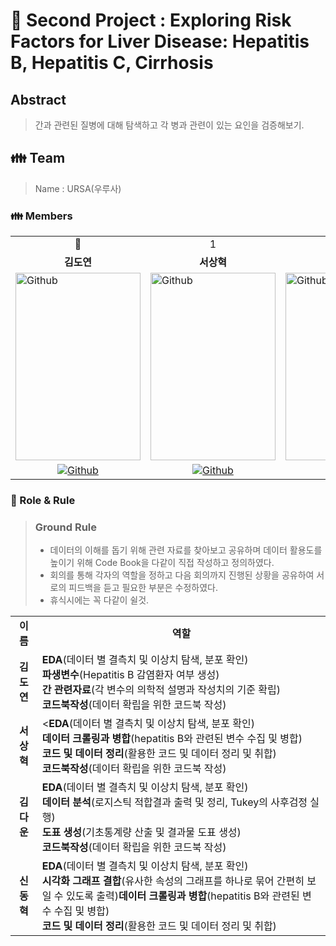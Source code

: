 # 💊 Second Project : Exploring Risk Factors for Liver Disease: Hepatitis B, Hepatitis C, Cirrhosis


## Abstract
> 간과 관련된 질병에 대해 탐색하고 각 병과 관련이 있는 요인을 검증해보기.

<h2> 👪 Team </h2>

> Name : URSA(우루사)

<h3> 👪 Members </h3>
<table>
  <tr>
    <td> <div align=center> 👑 </div> </td>
    <td> <div align=center>  1 </div> </td>
    <td> <div align=center>  2 </div> </td>
    <td> <div align=center>  3 </div> </td>
  </tr>
  <tr>
    <td> <div align=center> <b>김도연</b> </div> </td>
    <td> <div align=center> <b>서상혁</b> </div> </td>
    <td> <div align=center> <b>김다운</b> </div> </td>
    <td> <div align=center> <b>신동혁</b> </div> </td>
  </tr>
  <tr>
    <td> <img alt="Github" src ="https://github.com/Daw-ny/Upstage_02nd_Proj/assets/76687996/8d57d084-1d8c-4306-8765-b8d05cd1fc73" width="200" height="300"/> </td>
    <td> <img alt="Github" src ="https://github.com/Daw-ny/Upstage_02nd_Proj/assets/76687996/a7be969c-b5ad-4f14-9dd9-cb72640c49a3" width="200" height="300"/> </td>
    <td> <img alt="Github" src ="https://github.com/Daw-ny/Upstage_02nd_Proj/assets/76687996/37f278cf-3c62-44ca-a49d-6a7799078b4c" width="200" height="300"/> </td>
    <td> <img alt="Github" src ="https://github.com/Daw-ny/Upstage_02nd_Proj/assets/76687996/cbd0651a-4d70-41d8-aad3-b654c42f16e2" width="200" height="300"/> </td>
  </tr>
  <tr>
    <td> <div align=center> <a href="https://github.com/d-yeon"> <img alt="Github" src ="https://img.shields.io/badge/Github-181717.svg?&style=plastic&logo=Github&logoColor=white"/> </div> </td>
    <td> <div align=center> <a href="https://github.com/S-RSH"> <img alt="Github" src ="https://img.shields.io/badge/Github-181717.svg?&style=plastic&logo=Github&logoColor=white"/> </div> </td>
    <td> <div align=center> <a href="https://github.com/Daw-ny"> <img alt="Github" src ="https://img.shields.io/badge/Github-181717.svg?&style=plastic&logo=Github&logoColor=white"/> </div> </td>
    <td> <div align=center> <a href="https://github.com/HyeokHam"> <img alt="Github" src ="https://img.shields.io/badge/Github-181717.svg?&style=plastic&logo=Github&logoColor=white"/> </td>
  </div> </tr>
</table>

<h3> 🛑 Role & Rule </h3>

> ### Ground Rule
> - 데이터의 이해를 돕기 위해 관련 자료를 찾아보고 공유하며 데이터 활용도를 높이기 위해 Code Book을 다같이 직접 작성하고 정의하였다.
> - 회의를 통해 각자의 역할을 정하고 다음 회의까지 진행된 상황을 공유하여 서로의 피드백을 듣고 필요한 부분은 수정하였다.
> - 휴식시에는 꼭 다같이 쉴것.


<table>
  <tr>
    <td> <div align=center> <b> 이름 </b> </div> </td>
    <td> <div align=center> <b> 역할 </b> </div> </td>
  </tr>
  <tr>
    <td> <div align=center> <b> 김도연 </b> </div> </td>
    <td> <b>EDA</b>(데이터 별 결측치 및 이상치 탐색, 분포 확인)</br> <b>파생변수</b>(Hepatitis B 감염환자 여부 생성) </br> <b>간 관련자료</b>(각 변수의 의학적 설명과 작성치의 기준 확립)</br><b>코드북작성</b>(데이터 확립을 위한 코드북 작성) </td>
  </tr>
  <tr>
    <td> <div align=center> <b> 서상혁 </b> </div> </td>
    <td> <<b>EDA</b>(데이터 별 결측치 및 이상치 탐색, 분포 확인)</br> <b>데이터 크롤링과 병합</b>(hepatitis B와 관련된 변수 수집 및 병합) </br><b>코드 및 데이터 정리</b>(활용한 코드 및 데이터 정리 및 취합)</br><b>코드북작성</b>(데이터 확립을 위한 코드북 작성) </td>
  </tr>
  <tr>
    <td> <div align=center> <b> 김다운 </b> </div> </td>
    <td> <b>EDA</b>(데이터 별 결측치 및 이상치 탐색, 분포 확인)</br> <b>데이터 분석</b>(로지스틱 적합결과 출력 및 정리, Tukey의 사후검정 실행)</br><b>도표 생성</b>(기초통계량 산출 및 결과물 도표 생성)</br><b>코드북작성</b>(데이터 확립을 위한 코드북 작성) </td>
  </tr>
  <tr>
    <td> <div align=center> <b> 신동혁 </b> </div> </td>
    <td> <b>EDA</b>(데이터 별 결측치 및 이상치 탐색, 분포 확인)</br> <b>시각화 그래프 결합</b>(유사한 속성의 그래프를 하나로 묶어 간편히 보일 수 있도록 출력)<b>데이터 크롤링과 병합</b>(hepatitis B와 관련된 변수 수집 및 병합)</br><b>코드 및 데이터 정리</b>(활용한 코드 및 데이터 정리 및 취합) </td>
  </tr>
</table>





